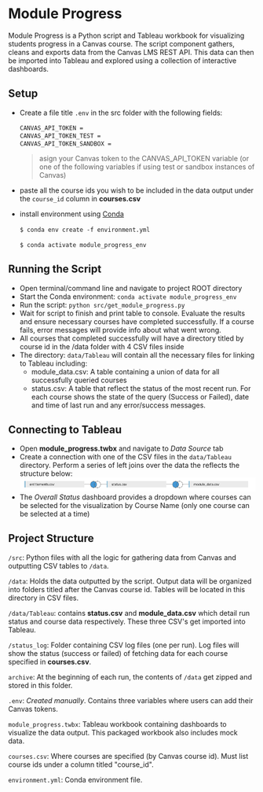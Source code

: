 # Module Progress

Module Progress is a Python script and Tableau workbook for visualizing students progress in a Canvas course. The script component gathers, cleans and exports data from the Canvas LMS REST API. This data can then be imported into Tableau and explored using a collection of interactive dashboards.

## Setup

- Create a file title `.env` in the src folder with the following fields:

  ```
  CANVAS_API_TOKEN =
  CANVAS_API_TOKEN_TEST =
  CANVAS_API_TOKEN_SANDBOX =
  ```

  > asign your Canvas token to the CANVAS_API_TOKEN variable (or one of the following variables if using test or sandbox instances of Canvas)

- paste all the course ids you wish to be included in the data output under the `course_id` column in **courses.csv**

- install environment using [Conda](https://docs.conda.io/en/latest/)

  `$ conda env create -f environment.yml`

  `$ conda activate module_progress_env`

## Running the Script

- Open terminal/command line and navigate to project ROOT directory
- Start the Conda environment: `conda activate module_progress_env`
- Run the script: `python src/get_module_progress.py`
- Wait for script to finish and print table to console. Evaluate the results and ensure necessary courses have completed successfully. If a course fails, error messages will provide info about what went wrong.
- All courses that completed successfully will have a directory titled by course id in the /data folder with 4 CSV files inside
- The directory: `data/Tableau` will contain all the necessary files for linking to Tableau including:
  - module_data.csv: A table containing a union of data for all successfully queried courses
  - status.csv: A table that reflect the status of the most recent run. For each course shows the state of the query (Success or Failed), date and time of last run and any error/success messages.

## Connecting to Tableau

- Open **module_progress.twbx** and navigate to _Data Source_ tab
- Create a connection with one of the CSV files in the `data/Tableau` directory. Perform a series of left joins over the data the reflects the structure below:
  ![join diagram](./_assets/joins.png)
- The _Overall Status_ dashboard provides a dropdown where courses can be selected for the visualization by Course Name (only one course can be selected at a time)

## Project Structure

`/src`: Python files with all the logic for gathering data from Canvas and outputting CSV tables to `/data`.

`/data`: Holds the data outputted by the script. Output data will be organized into folders titled after the Canvas course id. Tables will be located in this directory in CSV files.

`/data/Tableau`: contains **status.csv** and **module_data.csv** which detail run status and course data respectively. These three CSV's get imported into Tableau.

`/status_log`: Folder containing CSV log files (one per run). Log files will show the status (success or failed) of fetching data for each course specified in **courses.csv**.

`archive`: At the beginning of each run, the contents of `/data` get zipped and stored in this folder.

`.env`: _Created manually_. Contains three variables where users can add their Canvas tokens.

`module_progress.twbx`: Tableau workbook containing dashboards to visualize the data output. This packaged workbook also includes mock data.

`courses.csv`: Where courses are specified (by Canvas course id). Must list course ids under a column titled "course_id".

`environment.yml`: Conda environment file.
